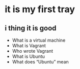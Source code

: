 # it is my first tray
## i thing it is good

* What is a virtual machine
* What is Vagrant
* Who wrote Vagrant
* What is Ubuntu
* What does “Ubuntu” mean

